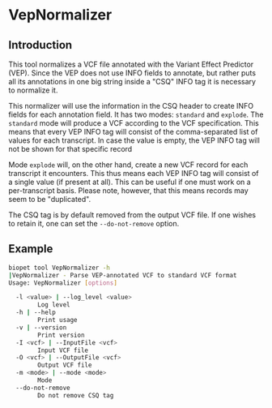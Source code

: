 VepNormalizer
============

Introduction
------------
This tool normalizes a VCF file annotated with the Variant Effect Predictor (VEP). 
Since the VEP does not use INFO fields to annotate, but rather puts all its annotations in one big string inside a "CSQ" INFO tag it is necessary to normalize it. 

This normalizer will use the information in the CSQ header to create INFO fields for each annotation field. 
It has two modes: `standard` and `explode`. The `standard` mode will produce a VCF according to the VCF specification.
This means that every VEP INFO tag will consist of the comma-separated list of values for each transcript.
In case the value is empty, the VEP INFO tag will not be shown for that specific record 

Mode `explode` will, on the other hand, create a new VCF record for each transcript it encounters.
This thus means each VEP INFO tag will consist of a single value (if present at all). This can be useful if one must work on a per-transcript basis.
Please note, however, that this means records may seem to be "duplicated".

The CSQ tag is by default removed from the output VCF file. If one wishes to retain it, one can set the `--do-not-remove` option. 


Example
---------

~~~~bash
biopet tool VepNormalizer -h
|VepNormalizer - Parse VEP-annotated VCF to standard VCF format 
Usage: VepNormalizer [options]

  -l <value> | --log_level <value>
        Log level
  -h | --help
        Print usage
  -v | --version
        Print version
  -I <vcf> | --InputFile <vcf>
        Input VCF file
  -O <vcf> | --OutputFile <vcf>
        Output VCF file
  -m <mode> | --mode <mode>
        Mode
  --do-not-remove
        Do not remove CSQ tag
~~~~   

